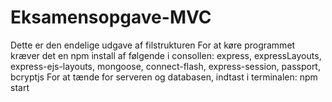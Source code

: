 # Eksamensopgave-MVC
Dette er den endelige udgave af filstrukturen
For at køre programmet kræver det en npm install af følgende i consollen: express, expressLayouts, express-ejs-layouts, mongoose, connect-flash, express-session, passport, bcryptjs
For at tænde for serveren og databasen, indtast i terminalen: npm start
